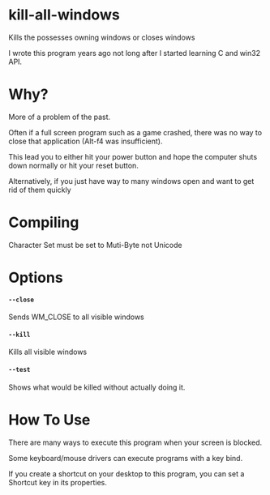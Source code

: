 # kill-all-windows
Kills the possesses owning windows or closes windows

I wrote this program years ago not long after I started learning C and win32 API.

# Why?
More of a problem of the past.

Often if a full screen program such as a game crashed, there was no way to close that application (Alt-f4 was insufficient).

This lead you to either hit your power button and hope the computer shuts down normally or hit your reset button.

Alternatively, if you just have way to many windows open and want to get rid of them quickly

# Compiling
Character Set must be set to Muti-Byte not Unicode

# Options
#### ```--close```
Sends WM_CLOSE to all visible windows
#### ```--kill```
Kills all visible windows
####  ```--test```
Shows what would be killed without actually doing it.

# How To Use
There are many ways to execute this program when your screen is blocked.

Some keyboard/mouse drivers can execute programs with a key bind.

If you create a shortcut on your desktop to this program, you can set a Shortcut key in its properties.
